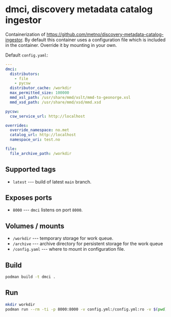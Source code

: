 # dmci, discovery metadata catalog ingestor

Containerization of https://github.com/metno/discovery-metadata-catalog-ingestor. By default this container uses a configuration file which is included in the container. Override it by mounting in your own.

Default `config.yaml`:

```yaml
---
dmci:
  distributors:
    - file
    - pycsw
  distributor_cache: /workdir
  max_permitted_size: 100000
  mmd_xsl_path: /usr/share/mmd/xslt/mmd-to-geonorge.xsl
  mmd_xsd_path: /usr/share/mmd/xsd/mmd.xsd

pycsw:
  csw_service_url: http://localhost

overrides:
  override_namespace: no.met
  catalog_url: http://localhost
  namespace_uri: test.no

file:
  file_archive_path: /workdir
```

## Supported tags

* `latest` --- build of latest `main` branch.

## Exposes ports

* `8000` --- `dmci` listens on port `8000`.

## Volumes / mounts

* `/workdir` --- temporary storage for work queue.
* `/archive` --- archive directory for persistent storage for the work queue
* `/config.yaml` --- where to mount in configuration file.

## Build

```bash
podman build -t dmci .
```

## Run

```bash
mkdir workdir
podman run --rm -ti -p 8000:8000 -v config.yml:/config.yml:ro -v $(pwd)/workdir:/workdir localhost/dmci:latest
```
